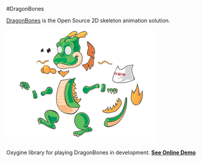#DragonBones

[DragonBones](http://dragonbones.effecthub.com) is the Open Source 2D skeleton animation solution.

![](img/dragonbones.png)

Oxygine library for playing DragonBones in development. [**See Online Demo**](http://oxygine.org/emscripten/DragonBones.html)